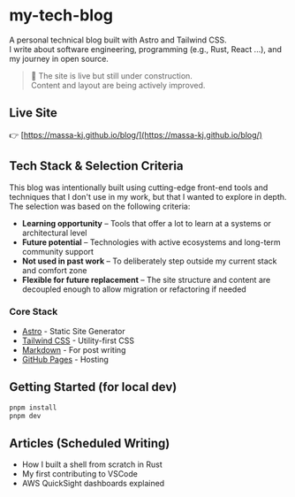 # my-tech-blog

A personal technical blog built with Astro and Tailwind CSS.  
I write about software engineering, programming (e.g., Rust, React ...), and my journey in open source.

> 🚧 The site is live but still under construction.  
> Content and layout are being actively improved.

## Live Site

👉 [https://massa-kj.github.io/blog/](https://massa-kj.github.io/blog/)  

## Tech Stack & Selection Criteria

This blog was intentionally built using cutting-edge front-end tools and techniques that I don't use in my work, but that I wanted to explore in depth.
The selection was based on the following criteria:

- **Learning opportunity** – Tools that offer a lot to learn at a systems or architectural level
- **Future potential** – Technologies with active ecosystems and long-term community support
- **Not used in past work** – To deliberately step outside my current stack and comfort zone
- **Flexible for future replacement** – The site structure and content are decoupled enough to allow migration or refactoring if needed

### Core Stack

- [Astro](https://astro.build/) - Static Site Generator
- [Tailwind CSS](https://tailwindcss.com/) - Utility-first CSS
- [Markdown](https://www.markdownguide.org/) - For post writing
- [GitHub Pages](https://pages.github.com/) - Hosting

## Getting Started (for local dev)

```sh
pnpm install
pnpm dev
```

## Articles (Scheduled Writing)

- How I built a shell from scratch in Rust
- My first contributing to VSCode
- AWS QuickSight dashboards explained

